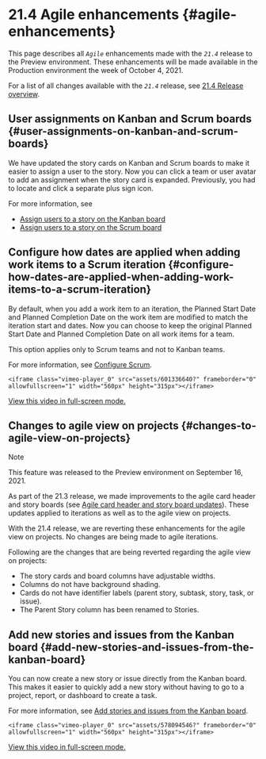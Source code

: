 


# 21.4 Agile enhancements {#agile-enhancements}

This page describes all *`Agile`* enhancements made with the *`21.4`* release to the Preview environment. These enhancements will be made available in the Production environment the week of October 4, 2021. 


For a list of all changes available with the *`21.4`* release, see [21.4 Release overview](21.4-release-overview.md).


## User assignments on Kanban and Scrum boards {#user-assignments-on-kanban-and-scrum-boards}

We have updated the story cards on Kanban and Scrum boards to make it easier to assign a user to the story. Now you can click a team or user avatar to add an assignment when the story card is expanded. Previously, you had to locate and click a separate plus sign icon.


For more information, see 



*  [Assign users to a story on the Kanban board](assign-users-to-a-story.md) 
*  [Assign users to a story on the Scrum board](assign-users-to-a-story-scrum.md) 




## Configure how dates are applied when adding work items to a Scrum iteration {#configure-how-dates-are-applied-when-adding-work-items-to-a-scrum-iteration}

By default, when you add a work item to an iteration, the Planned Start Date and Planned Completion Date on the work item are modified to match the iteration start and dates. Now you can choose to keep the original Planned Start Date and Planned Completion Date on all work items for a team.


This option applies only to Scrum teams and not to Kanban teams.


For more information, see [Configure Scrum](configure-scrum.md).


`<iframe class="vimeo-player_0" src="assets/601336640?" frameborder="0" allowfullscreen="1" width="560px" height="315px"></iframe>` 


[View this video in full-screen mode.](https://vimeo.com/601336640/d519107145) 


## Changes to agile view on projects {#changes-to-agile-view-on-projects}



>[!NOTE]
>
>This feature was released to the Preview environment on September 16, 2021.


As part of the 21.3 release, we made improvements to the agile card header and story boards (see [Agile card header and story board updates](21-3-project-enhancements.md#agile)). These updates applied to iterations as well as to the agile view on projects.


With the 21.4 release, we are reverting these enhancements for the agile view on projects. No changes are being made to agile iterations.


Following are the changes that are being reverted regarding the agile view on projects:



*  The story cards and board columns have adjustable widths.
*  Columns do not have background shading.
*  Cards do not have identifier labels (parent story, subtask, story, task, or issue).
*  The Parent Story column has been renamed to Stories.




## Add new stories and issues from the Kanban board {#add-new-stories-and-issues-from-the-kanban-board}

You can now create a new story or issue directly from the Kanban board. This makes it easier to quickly add a new story without having to go to a project, report, or dashboard to create a task.


For more information, see [Add stories and issues from the Kanban board](add-story-from-kanban-board.md).


`<iframe class="vimeo-player_0" src="assets/578094546?" frameborder="0" allowfullscreen="1" width="560px" height="315px"></iframe>` 


[View this video in full-screen mode.](https://vimeo.com/578094546/cbdd9b0d72) 
